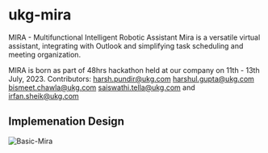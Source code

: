 # ukg-mira
MIRA - Multifunctional Intelligent Robotic Assistant
Mira is a versatile virtual assistant, integrating with Outlook and simplifying task scheduling and meeting organization.

MIRA is born as part of 48hrs hackathon held at our company on 11th - 13th July, 2023. Contributors: harsh.pundir@ukg.com harshul.gupta@ukg.com bismeet.chawla@ukg.com saiswathi.tella@ukg.com and irfan.sheik@ukg.com

## Implemenation Design

![Basic-Mira](https://github.com/irfan-ukg/ukg-mira/assets/117180317/6f961011-bd5f-4d80-afcf-ab5fc70039d5)

